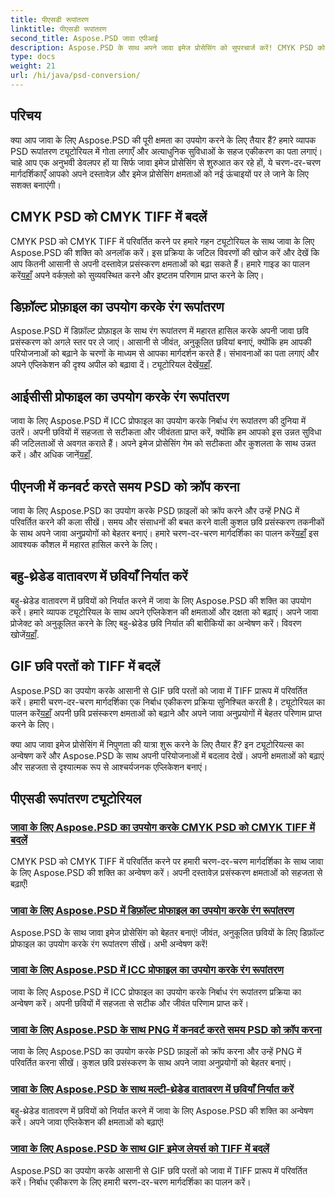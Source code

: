 ```yaml
---
title: पीएसडी रूपांतरण
linktitle: पीएसडी रूपांतरण
second_title: Aspose.PSD जावा एपीआई
description: Aspose.PSD के साथ अपने जावा इमेज प्रोसेसिंग को सुपरचार्ज करें! CMYK PSD को CMYK TIFF में बदलना, रंग रूपांतरण में महारत हासिल करना, PSD फ़ाइलें क्रॉप करना और बहुत कुछ सीखना सीखें।
type: docs
weight: 21
url: /hi/java/psd-conversion/
---
```

## परिचय

क्या आप जावा के लिए Aspose.PSD की पूरी क्षमता का उपयोग करने के लिए तैयार हैं? हमारे व्यापक PSD रूपांतरण ट्यूटोरियल में गोता लगाएँ और अत्याधुनिक सुविधाओं के सहज एकीकरण का पता लगाएं। चाहे आप एक अनुभवी डेवलपर हों या सिर्फ जावा इमेज प्रोसेसिंग से शुरुआत कर रहे हों, ये चरण-दर-चरण मार्गदर्शिकाएँ आपको अपने दस्तावेज़ और इमेज प्रोसेसिंग क्षमताओं को नई ऊंचाइयों पर ले जाने के लिए सशक्त बनाएंगी।

## CMYK PSD को CMYK TIFF में बदलें
 CMYK PSD को CMYK TIFF में परिवर्तित करने पर हमारे गहन ट्यूटोरियल के साथ जावा के लिए Aspose.PSD की शक्ति को अनलॉक करें। इस प्रक्रिया के जटिल विवरणों की खोज करें और देखें कि आप कितनी आसानी से अपनी दस्तावेज़ प्रसंस्करण क्षमताओं को बढ़ा सकते हैं। हमारे गाइड का पालन करें[यहाँ](./cmyk-psd-to-cmyk-tiff/) अपने वर्कफ़्लो को सुव्यवस्थित करने और इष्टतम परिणाम प्राप्त करने के लिए।

## डिफ़ॉल्ट प्रोफ़ाइल का उपयोग करके रंग रूपांतरण
Aspose.PSD में डिफ़ॉल्ट प्रोफ़ाइल के साथ रंग रूपांतरण में महारत हासिल करके अपनी जावा छवि प्रसंस्करण को अगले स्तर पर ले जाएं। आसानी से जीवंत, अनुकूलित छवियां बनाएं, क्योंकि हम आपकी परियोजनाओं को बढ़ाने के चरणों के माध्यम से आपका मार्गदर्शन करते हैं। संभावनाओं का पता लगाएं और अपने एप्लिकेशन की दृश्य अपील को बढ़ावा दें। ट्यूटोरियल देखें[यहाँ](./color-conversion-default-profiles/).

## आईसीसी प्रोफाइल का उपयोग करके रंग रूपांतरण
 जावा के लिए Aspose.PSD में ICC प्रोफाइल का उपयोग करके निर्बाध रंग रूपांतरण की दुनिया में उतरें। अपनी छवियों में सहजता से सटीकता और जीवंतता प्राप्त करें, क्योंकि हम आपको इस उन्नत सुविधा की जटिलताओं से अवगत कराते हैं। अपने इमेज प्रोसेसिंग गेम को सटीकता और कुशलता के साथ उन्नत करें। और अधिक जानें[यहाँ](./color-conversion-icc-profiles/).

## पीएनजी में कनवर्ट करते समय PSD को क्रॉप करना
 जावा के लिए Aspose.PSD का उपयोग करके PSD फ़ाइलों को क्रॉप करने और उन्हें PNG में परिवर्तित करने की कला सीखें। समय और संसाधनों की बचत करने वाली कुशल छवि प्रसंस्करण तकनीकों के साथ अपने जावा अनुप्रयोगों को बेहतर बनाएं। हमारे चरण-दर-चरण मार्गदर्शिका का पालन करें[यहाँ](./cropping-psd-converting-png/) इस आवश्यक कौशल में महारत हासिल करने के लिए।

## बहु-थ्रेडेड वातावरण में छवियाँ निर्यात करें
बहु-थ्रेडेड वातावरण में छवियों को निर्यात करने में जावा के लिए Aspose.PSD की शक्ति का उपयोग करें। हमारे व्यापक ट्यूटोरियल के साथ अपने एप्लिकेशन की क्षमताओं और दक्षता को बढ़ाएं। अपने जावा प्रोजेक्ट को अनुकूलित करने के लिए बहु-थ्रेडेड छवि निर्यात की बारीकियों का अन्वेषण करें। विवरण खोजें[यहाँ](./export-images-multi-thread/).

## GIF छवि परतों को TIFF में बदलें
 Aspose.PSD का उपयोग करके आसानी से GIF छवि परतों को जावा में TIFF प्रारूप में परिवर्तित करें। हमारी चरण-दर-चरण मार्गदर्शिका एक निर्बाध एकीकरण प्रक्रिया सुनिश्चित करती है। ट्यूटोरियल का पालन करें[यहाँ](./gif-image-layers-to-tiff/) अपनी छवि प्रसंस्करण क्षमताओं को बढ़ाने और अपने जावा अनुप्रयोगों में बेहतर परिणाम प्राप्त करने के लिए।

क्या आप जावा इमेज प्रोसेसिंग में निपुणता की यात्रा शुरू करने के लिए तैयार हैं? इन ट्यूटोरियल्स का अन्वेषण करें और Aspose.PSD के साथ अपनी परियोजनाओं में बदलाव देखें। अपनी क्षमताओं को बढ़ाएं और सहजता से दृश्यात्मक रूप से आश्चर्यजनक एप्लिकेशन बनाएं। 
## पीएसडी रूपांतरण ट्यूटोरियल
### [जावा के लिए Aspose.PSD का उपयोग करके CMYK PSD को CMYK TIFF में बदलें](./cmyk-psd-to-cmyk-tiff/)
CMYK PSD को CMYK TIFF में परिवर्तित करने पर हमारी चरण-दर-चरण मार्गदर्शिका के साथ जावा के लिए Aspose.PSD की शक्ति का अन्वेषण करें। अपनी दस्तावेज़ प्रसंस्करण क्षमताओं को सहजता से बढ़ाएँ!
### [जावा के लिए Aspose.PSD में डिफ़ॉल्ट प्रोफाइल का उपयोग करके रंग रूपांतरण](./color-conversion-default-profiles/)
Aspose.PSD के साथ जावा इमेज प्रोसेसिंग को बेहतर बनाएं! जीवंत, अनुकूलित छवियों के लिए डिफ़ॉल्ट प्रोफाइल का उपयोग करके रंग रूपांतरण सीखें। अभी अन्वेषण करें!
### [जावा के लिए Aspose.PSD में ICC प्रोफाइल का उपयोग करके रंग रूपांतरण](./color-conversion-icc-profiles/)
जावा के लिए Aspose.PSD में ICC प्रोफाइल का उपयोग करके निर्बाध रंग रूपांतरण प्रक्रिया का अन्वेषण करें। अपनी छवियों में सहजता से सटीक और जीवंत परिणाम प्राप्त करें।
### [जावा के लिए Aspose.PSD के साथ PNG में कनवर्ट करते समय PSD को क्रॉप करना](./cropping-psd-converting-png/)
जावा के लिए Aspose.PSD का उपयोग करके PSD फ़ाइलों को क्रॉप करना और उन्हें PNG में परिवर्तित करना सीखें। कुशल छवि प्रसंस्करण के साथ अपने जावा अनुप्रयोगों को बेहतर बनाएं।
### [जावा के लिए Aspose.PSD के साथ मल्टी-थ्रेडेड वातावरण में छवियाँ निर्यात करें](./export-images-multi-thread/)
बहु-थ्रेडेड वातावरण में छवियों को निर्यात करने में जावा के लिए Aspose.PSD की शक्ति का अन्वेषण करें। अपने जावा एप्लिकेशन की क्षमताओं को बढ़ाएं!
### [जावा के लिए Aspose.PSD के साथ GIF इमेज लेयर्स को TIFF में बदलें](./gif-image-layers-to-tiff/)
Aspose.PSD का उपयोग करके आसानी से GIF छवि परतों को जावा में TIFF प्रारूप में परिवर्तित करें। निर्बाध एकीकरण के लिए हमारी चरण-दर-चरण मार्गदर्शिका का पालन करें।